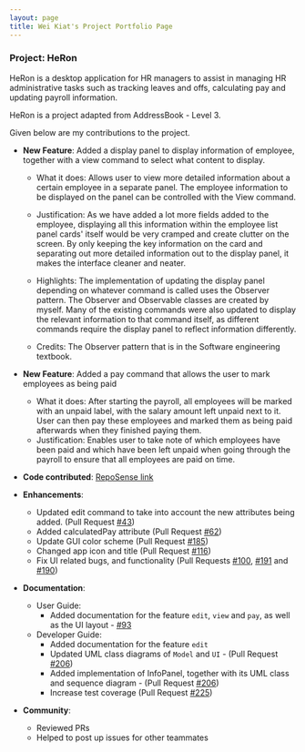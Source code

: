```yaml
---
layout: page
title: Wei Kiat's Project Portfolio Page
---
```

### Project: HeRon 

HeRon is a desktop application for HR managers to assist in managing HR administrative tasks such as tracking leaves and offs, calculating pay and updating payroll information.

HeRon is a project adapted from AddressBook - Level 3.

Given below are my contributions to the project.

* **New Feature**: Added a display panel to display information of employee,
together with a view command to select what content to display.
    * What it does: Allows user to view more detailed information about a certain employee in a separate panel.
    The employee information to be displayed on the panel can be controlled with the View command. 
  
    * Justification: As we have added a lot more fields added to the employee, displaying all this information within the
    employee list panel cards' itself would be very cramped and create clutter on the screen. By only keeping the key information on the card and
    separating out more detailed information out to the display panel, it makes the interface cleaner and neater.

    * Highlights: The implementation of updating the display panel depending on whatever command is called uses the Observer pattern. The Observer and
    Observable classes are created by myself.  Many of the existing commands were also updated to display the relevant information to that command itself,
    as different commands require the display panel to reflect information differently.

    * Credits: The Observer pattern that is in the Software engineering textbook.

* **New Feature**: Added a pay command that allows the user to mark employees as being paid
    * What it does: After starting the payroll, all employees will be marked with an unpaid label, with the salary amount left unpaid
    next to it. User can then pay these employees and marked them as being paid afterwards when they finished paying them.
    * Justification: Enables user to take note of which employees have been paid and which have been left unpaid when going through
    the payroll to ensure that all employees are paid on time.

* **Code contributed**: [RepoSense link](https://nus-cs2103-ay2122s1.github.io/tp-dashboard/?search=&sort=groupTitle&sortWithin=title&timeframe=commit&mergegroup=&groupSelect=groupByRepos&breakdown=true&checkedFileTypes=docs~functional-code~test-code~other&since=2021-09-17&tabOpen=true&tabType=authorship&tabAuthor=1waykiat&tabRepo=AY2122S1-CS2103T-F11-3%2Ftp%5Bmaster%5D&authorshipIsMergeGroup=false&authorshipFileTypes=&authorshipIsBinaryFileTypeChecked=false)

* **Enhancements**:
    * Updated edit command to take into account the new attributes being added. (Pull Request [#43](https://github.com/AY2122S1-CS2103T-F11-3/tp/pull/43))
    * Added calculatedPay attribute (Pull Request [#62](https://github.com/AY2122S1-CS2103T-F11-3/tp/pull/62))
    * Update GUI color scheme (Pull Request [#185](https://github.com/AY2122S1-CS2103T-F11-3/tp/pull/185))
    * Changed app icon and title (Pull Request [#116](https://github.com/AY2122S1-CS2103T-F11-3/tp/pull/62))
    * Fix UI related bugs, and functionality (Pull Requests [#100](https://github.com/AY2122S1-CS2103T-F11-3/tp/pull/100),
    [#191](https://github.com/AY2122S1-CS2103T-F11-3/tp/pull/191) and [#190](https://github.com/AY2122S1-CS2103T-F11-3/tp/pull/190))

* **Documentation**:
    * User Guide:
        * Added documentation for the feature `edit`, `view` and `pay`, as well as the UI layout - [#93](https://github.com/AY2122S1-CS2103T-F11-3/tp/pull/93)
    * Developer Guide:
        * Added documentation for the feature `edit` 
        * Updated UML class diagrams of `Model` and `UI` - (Pull Request [#206](https://github.com/AY2122S1-CS2103T-F11-3/tp/pull/206))
        * Added implementation of InfoPanel, together with its UML class and sequence diagram - (Pull Request [#206](https://github.com/AY2122S1-CS2103T-F11-3/tp/pull/206))
        * Increase test coverage (Pull Request [#225](https://github.com/AY2122S1-CS2103T-F11-3/tp/pull/225))

* **Community**:
    * Reviewed PRs
    * Helped to post up issues for other teammates

